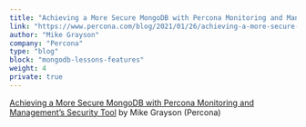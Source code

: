 ```yaml
---
title: "Achieving a More Secure MongoDB with Percona Monitoring and Management’s Security Tool"
link: "https://www.percona.com/blog/2021/01/26/achieving-a-more-secure-mongodb-with-percona-monitoring-and-managements-security-tool/"
author: "Mike Grayson"
company: "Percona"
type: "blog"
block: "mongodb-lessons-features"
weight: 4
private: true
---
```


[Achieving a More Secure MongoDB with Percona Monitoring and Management’s Security Tool](https://www.percona.com/blog/2021/01/26/achieving-a-more-secure-mongodb-with-percona-monitoring-and-managements-security-tool/) by Mike Grayson (Percona)